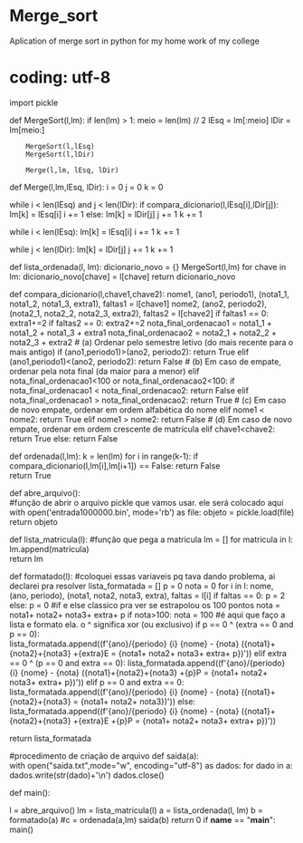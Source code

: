 # Merge_sort
Aplication of merge sort in python for my home work of my college
# coding: utf-8
import pickle

def MergeSort(l,lm):
	if len(lm) > 1:
		meio = len(lm) // 2
		lEsq = lm[:meio]
		lDir = lm[meio:]
		
		MergeSort(l,lEsq)
		MergeSort(l,lDir)
		
		Merge(l,lm, lEsq, lDir)
		
def Merge(l,lm,lEsq, lDir):
  i = 0
  j = 0
  k = 0
  
  while i < len(lEsq) and j < len(lDir):
    if compara_dicionario(l,lEsq[i],lDir[j]):
      lm[k] = lEsq[i]
      i += 1
    else:
      lm[k] = lDir[j]
      j += 1
    k += 1
    
  while i < len(lEsq):
    lm[k] = lEsq[i]
    i += 1
    k += 1 
    
  while j < len(lDir):
    lm[k] = lDir[j]
    j += 1
    k += 1 

def lista_ordenada(l, lm):
  dicionario_novo = {}
  MergeSort(l,lm)
  for chave in lm:
    dicionario_novo[chave] = l[chave]
  return dicionario_novo

def compara_dicionario(l,chave1,chave2):
    nome1, (ano1, periodo1), (nota1_1, nota1_2, nota1_3, extra1), faltas1 = l[chave1]
    nome2, (ano2, periodo2), (nota2_1, nota2_2, nota2_3, extra2), faltas2 = l[chave2]
    if faltas1 == 0:
      extra1+=2
    if faltas2 == 0:
      extra2+=2
    nota_final_ordenacao1 = nota1_1 + nota1_2 + nota1_3 + extra1
    nota_final_ordenacao2 = nota2_1 + nota2_2 + nota2_3 + extra2
    # (a) Ordenar pelo semestre letivo (do mais recente para o mais antigo)
    if (ano1,periodo1)>(ano2, periodo2): return True
    elif (ano1,periodo1)<(ano2, periodo2): return False
    # (b) Em caso de empate, ordenar pela nota final (da maior para a menor)
    elif nota_final_ordenacao1<100 or nota_final_ordenacao2<100:
      if nota_final_ordenacao1 < nota_final_ordenacao2: return False
      elif nota_final_ordenacao1 > nota_final_ordenacao2: return True
    # (c) Em caso de novo empate, ordenar em ordem alfabética do nome
    elif nome1 < nome2: return True
    elif nome1 > nome2: return False
    # (d) Em caso de novo empate, ordenar em ordem crescente de matrícula
    elif chave1<chave2: return True
    else: return False
  
def ordenada(l,lm):
  k = len(lm)
  for i in range(k-1):
    if compara_dicionario(l,lm[i],lm[i+1]) == False: 
      return False  
  return True
  
def abre_arquivo():  
  #função de abrir o arquivo pickle que vamos usar. ele será colocado aqui
  with open('entrada1000000.bin', mode='rb') as file:
    objeto = pickle.load(file)
  return objeto

def lista_matricula(l):
  #função que pega a matricula
  lm = []
  for matricula in l:
    lm.append(matricula)   
  return lm  

def formatado(l):
  #coloquei essas variaveis pq tava dando problema, ai declarei pra resolver
  lista_formatada = []
  p = 0
  nota = 0
  for i in l:
    nome, (ano, periodo), (nota1, nota2, nota3, extra), faltas = l[i]
    if faltas == 0:
      p = 2 
    else:
      p = 0
    #if e else classico pra ver se estrapolou os 100 pontos
    nota = nota1+ nota2+ nota3+ extra+ p
    if nota>100:
      nota = 100
    #é aqui que faço a lista e formato ela. o ^ significa xor (ou exclusivo)
    if p == 0 ^ (extra == 0 and p == 0):   
      lista_formatada.append((f'{ano}/{periodo} {i} {nome} - {nota} ({nota1}+{nota2}+{nota3} +{extra}E = {nota1+ nota2+ nota3+ extra+ p})'))
    elif extra == 0 ^ (p == 0 and extra == 0):
      lista_formatada.append((f'{ano}/{periodo} {i} {nome} - {nota} ({nota1}+{nota2}+{nota3} +{p}P = {nota1+ nota2+ nota3+ extra+ p})'))
    elif p == 0 and extra == 0:
      lista_formatada.append((f'{ano}/{periodo} {i} {nome} - {nota} ({nota1}+{nota2}+{nota3} = {nota1+ nota2+ nota3})'))
    else:
      lista_formatada.append((f'{ano}/{periodo} {i} {nome} - {nota} ({nota1}+{nota2}+{nota3} +{extra}E +{p}P = {nota1+ nota2+ nota3+ extra+ p})')) 
      
  return lista_formatada

#procedimento de criação de arquivo
def saida(a):  
  with open("saida.txt",mode="w", encoding="utf-8") as dados:
    for dado in a:
      dados.write(str(dado)+'\n')
  dados.close()

def main():
  
  l = abre_arquivo()
  lm = lista_matricula(l)
  a = lista_ordenada(l, lm)
  b = formatado(a)
  #c = ordenada(a,lm)
  saida(b)
  return 0
if __name__ == "__main__":
  main()
